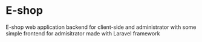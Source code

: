 # E-shop

E-shop web application backend for client-side and administrator with some simple frontend for admisitrator made with Laravel framework
